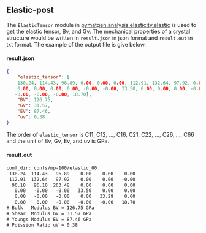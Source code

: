 ## Elastic-post

The `ElasticTensor` module in [pymatgen.analysis.elasticity.elastic](https://pymatgen.org/pymatgen.analysis.elasticity.elastic.html) is used to get the elastic tensor, Bv, and Gv. The mechanical properties of a crystal structure would be written in `result.json` in json format and `result.out` in txt format. The example of the output file is give below.

#### result.json

```json
{
    "elastic_tensor": [
    130.24, 114.43, 96.89, 0.00, 0.00, 0.00, 112.91, 132.64, 97.92, 0.00, 0.00, -0.00, 96.10, 96.10, 263.48, 
    0.00, 0.00, 0.00, 0.00, -0.00, -0.00, 33.50, 0.00, 0.00, 0.00, -0.00, -0.00, 0.00, 33.29, 0.00, 0.00, 0.00, 
   -0.00, -0.00, -0.00, 18.70],
    "BV": 126.75,
    "GV": 31.57,
    "EV": 87.46,
    "uv": 0.38
}
```

The order of `elastic_tensor` is C11, C12, ..., C16, C21, C22, ..., C26, ..., C66 and the unit of Bv, Gv, Ev, and uv is GPa.

#### result.out

```txt
conf_dir: confs/mp-100/elastic_00
 130.24  114.43   96.89    0.00    0.00    0.00
 112.91  132.64   97.92    0.00    0.00   -0.00
  96.10   96.10  263.48    0.00    0.00    0.00
   0.00   -0.00   -0.00   33.50    0.00    0.00
   0.00   -0.00   -0.00    0.00   33.29    0.00
   0.00    0.00   -0.00   -0.00   -0.00   18.70
# Bulk   Modulus BV = 126.75 GPa
# Shear  Modulus GV = 31.57 GPa
# Youngs Modulus EV = 87.46 GPa
# Poission Ratio uV = 0.38
```
